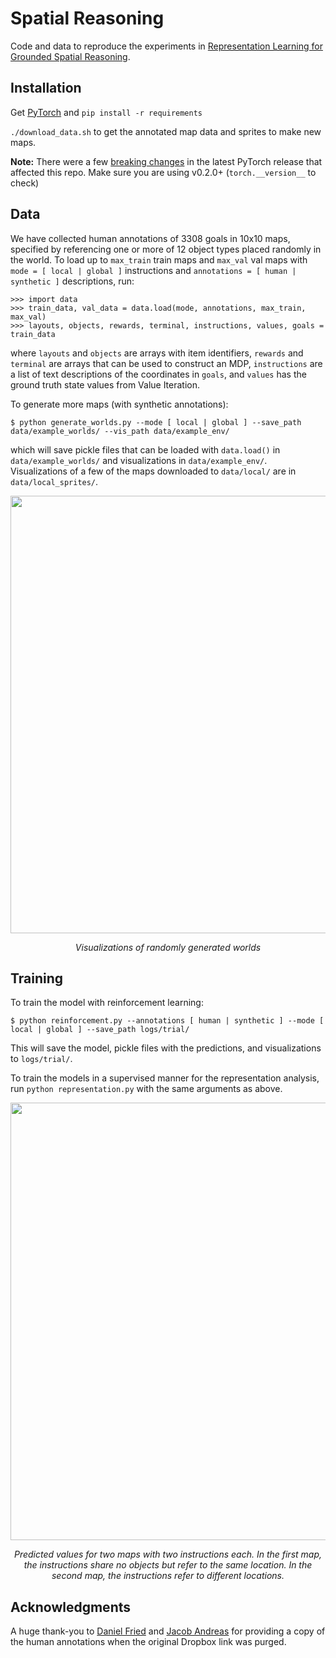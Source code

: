 # Spatial Reasoning
Code and data to reproduce the experiments in [Representation Learning for Grounded Spatial Reasoning](https://arxiv.org/abs/1707.03938).

## Installation
Get [PyTorch](http://pytorch.org/) and `pip install -r requirements`

`./download_data.sh` to get the annotated map data and sprites to make new maps.

<b>Note:</b> There were a few <a href="https://github.com/pytorch/pytorch/releases/tag/v0.2.0">breaking changes</a> in the latest PyTorch release that affected this repo. Make sure you are using v0.2.0+ (`torch.__version__` to check)

## Data
We have collected human annotations of 3308 goals in 10x10 maps, specified by referencing one or more of 12 object types placed randomly in the world. To load up to `max_train` train maps and `max_val` val maps with `mode = [ local | global ]` instructions and `annotations = [ human | synthetic ]` descriptions, run:
``` 
>>> import data
>>> train_data, val_data = data.load(mode, annotations, max_train, max_val)
>>> layouts, objects, rewards, terminal, instructions, values, goals = train_data
```
where `layouts` and `objects` are arrays with item identifiers, `rewards` and `terminal` are arrays that can be used to construct an MDP, `instructions` are a list of text descriptions of the coordinates in `goals`, and `values` has the ground truth state values from Value Iteration.

To generate more maps (with synthetic annotations):
```
$ python generate_worlds.py --mode [ local | global ] --save_path data/example_worlds/ --vis_path data/example_env/
```
which will save pickle files that can be loaded with `data.load()` in `data/example_worlds/` and visualizations in `data/example_env/`. Visualizations of a few of the maps downloaded to `data/local/` are in `data/local_sprites/`.

<p align="center">
    <img src='logs/example/git_sprites.png' width='700'/>
</p>
<p align="center">
    <em> Visualizations of randomly generated worlds </em>
</p>

## Training

To train the model with reinforcement learning:
```
$ python reinforcement.py --annotations [ human | synthetic ] --mode [ local | global ] --save_path logs/trial/
```

This will save the model, pickle files with the predictions, and visualizations to `logs/trial/`. 

To train the models in a supervised manner for the representation analysis, run `python representation.py` with the same arguments as above.

<p align="center">
    <img src='logs/example/predictions.png' width='700'/>
</p>
<p align="center">
<em> Predicted values for two maps with two instructions each. In the first map, the instructions share no objects but refer to the same location. In the second map, the instructions refer to different locations.
</em>
</p>

## Acknowledgments
A huge thank-you to <a href="http://people.eecs.berkeley.edu/~dfried/">Daniel Fried</a> and <a href="https://web.mit.edu/jda/www/">Jacob Andreas</a> for providing a copy of the human annotations when the original Dropbox link was purged.


